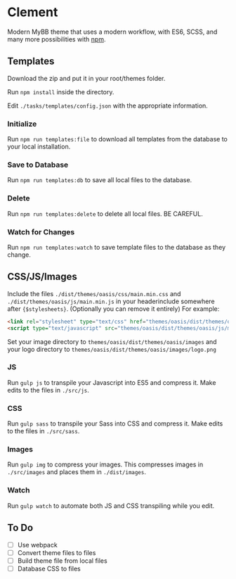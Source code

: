 # Clement
Modern MyBB theme that uses a modern workflow, with ES6, SCSS, and many more possibilities with [npm](https://npmjs.com).

## Templates
Download the zip and put it in your root/themes folder.

Run `npm install` inside the directory.

Edit `./tasks/templates/config.json` with the appropriate information.

### Initialize
Run `npm run templates:file` to download all templates from the database to your local installation.

### Save to Database
Run `npm run templates:db` to save all local files to the database.

### Delete
Run `npm run templates:delete` to delete all local files. BE CAREFUL.

### Watch for Changes
Run `npm run templates:watch` to save template files to the database as they change.

## CSS/JS/Images
Include the files `./dist/themes/oasis/css/main.min.css` and `./dist/themes/oasis/js/main.min.js` in your headerinclude somewhere after `{$stylesheets}`. (Optionally you can remove it entirely) For example:
```html
<link rel="stylesheet" type="text/css" href="themes/oasis/dist/themes/oasis/css/main.min.css" />
<script type="text/javascript" src="themes/oasis/dist/themes/oasis/js/main.min.js"></script>
```

Set your image directory to `themes/oasis/dist/themes/oasis/images` and your logo directory to `themes/oasis/dist/themes/oasis/images/logo.png`

### JS
Run `gulp js` to transpile your Javascript into ES5 and compress it. Make edits to the files in `./src/js`.

### CSS
Run `gulp sass` to transpile your Sass into CSS and compress it. Make edits to the files in `./src/sass`.

### Images
Run `gulp img` to compress your images. This compresses images in `./src/images` and places them in `./dist/images`.

### Watch
Run `gulp watch` to automate both JS and CSS transpiling while you edit.

## To Do
- [ ] Use webpack
- [ ] Convert theme files to files
- [ ] Build theme file from local files
- [ ] Database CSS to files
